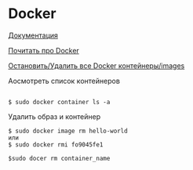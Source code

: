 # Docker

[Документация](https://docs.docker.com/engine/install/ubuntu/)

[Почитать про Docker](https://losst.ru/zapusk-kontejnera-docker)

[Остановить/Удалить все Docker контейнеры/images](https://linux-notes.org/ostanovit-udalit-vse-docker-kontejnery/)

Аосмотреть список контейнеров
```

$ sudo docker container ls -a
```

Удалить образ и контейнер
```
$ sudo docker image rm hello-world
или
$ sudo docker rmi fo9045fe1

$sudo docer rm container_name
```
